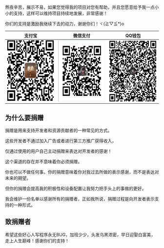 熬夜辛苦，展示不易，如果您觉得我的项目对您有帮助，并且您愿意给予我一点小小的支持，这样可以维持项目持续地发展，非常感谢！

你们的支持是激励我继续下去的动力，谢谢你们！ヾ(≧▽≦*)o

| 支付宝 | 微信支付 | QQ钱包 | 
| :------: | :------: |  :------: | 
| <img width="200" height="200" src="https://github.com/Polaristing/sijie-donate/blob/master/uploads/alipay.png"> | <img width="200" height="200" src="https://github.com/Polaristing/sijie-donate/blob/master/uploads/wxpay.png"> | <img width="200" height="200" src="https://github.com/Polaristing/sijie-donate/blob/master/uploads/qqpay.png"> | 

## 为什么要捐赠

捐赠是用来支持开发者和资源贡献者的一种常见的方式。

这些开发者不通过加入广告或者进行第三方推广获得收入，

仅通过使用的用户自己主动捐赠来表达对开发者的感谢！

这个渠道的存在并不意味着你必须捐赠。

你也可以不做任何事。你的捐赠意味着你对我过去所做的表示感谢，而不是表达对未来的期望。

但你的捐赠会提高我的积极性和设备配置让我努力把手头上的事做的更好。

我会维护一份名单以感谢所有的捐赠者，正如我所说，捐赠过程是向开发者表示支持的一种形式。

## 致捐赠者

希望这些好心人写程序永无BUG，加班少少，头发乌黑浓密，早日迎娶白富美，走上人生巅峰！感谢你们的支持！